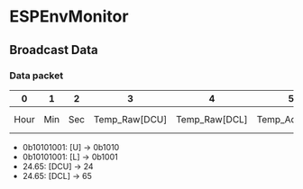 # ESPEnvMonitor

## Broadcast Data
  ### Data packet
  |0|1|2|3|4|5|6|7|8|9|10|11|12|13|14| 
  |:---:|:---:|:---:|:---:|:---:|:---:|:---:|:---:|:---:|:---:|:---:|:---:|:---:|:---:|:---:|
  |Hour|Min|Sec|Temp_Raw[DCU]|Temp_Raw[DCL]|Temp_Adj[DCU]|Temp_Adj[DCL]|Hum[DCU]|Hum[DCL]|Pre[DCU][U]|Pre[DCU][M]|Pre[DCU][L]|Pre[CUL][L]|

  * 0b10101001: [U] -> 0b1010
  * 0b10101001: [L] -> 0b1001
  * 24.65: [DCU] -> 24
  * 24.65: [DCL] -> 65